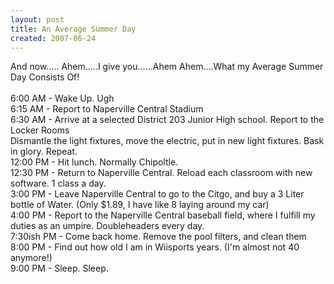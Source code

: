 ```yaml
---
layout: post
title: An Average Summer Day
created: 2007-06-24
---
```

<p>And now..... Ahem.....I give you......Ahem Ahem....What my Average Summer Day Consists Of!<br />
	<br />
	6:00 AM - Wake Up. Ugh<br />
	6:15 AM - Report to Naperville Central Stadium<br />
	6:30 AM - Arrive at a selected District 203 Junior High school. Report to the Locker Rooms<br />
	Dismantle the light fixtures, move the electric, put in new light fixtures. Bask in glory. Repeat.<br />
	12:00 PM - Hit lunch. Normally Chipoltle.<br />
	12:30 PM - Return to Naperville Central. Reload each classroom with new software. 1 class a day.<br />
	3:00 PM - Leave Naperville Central to go to the Citgo, and buy a 3 Liter bottle of Water. (Only $1.89, I have like 8 laying around my car)<br />
	4:00 PM - Report to the Naperville Central baseball field, where I fulfill my duties as an umpire. Doubleheaders every day.<br />
	7:30ish PM - Come back home. Remove the pool filters, and clean them<br />
	8:00 PM - Find out how old I am in Wiisports years. (I&#39;m almost not 40 anymore!)<br />
	9:00 PM - Sleep. Sleep.</p>
